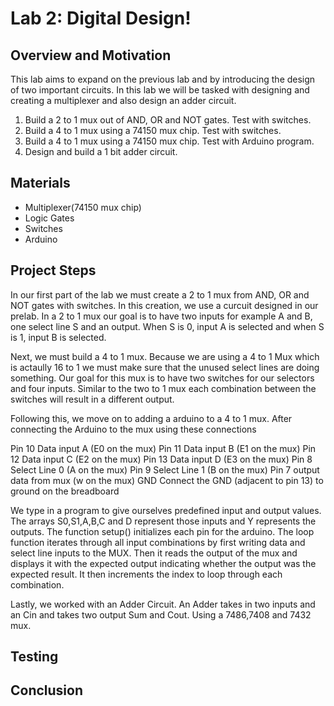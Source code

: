 # Lab 2: Digital Design!


## Overview and Motivation
This lab aims to expand on the previous lab and by introducing the design of two important circuits. In this lab we will be tasked with designing and creating a multiplexer and also design an adder circuit.


1. Build a 2 to 1 mux out of AND, OR and NOT gates. Test with switches.
2. Build a 4 to 1 mux using a 74150 mux chip. Test with switches.
3. Build a 4 to 1 mux using a 74150 mux chip. Test with Arduino program.
4. Design and build a 1 bit adder circuit.

## Materials
- Multiplexer(74150 mux chip)
- Logic Gates
- Switches
- Arduino
## Project Steps
In our first part of the lab we must create a 2 to 1 mux from AND, OR and NOT gates with switches. In this creation, we use a curcuit designed in our prelab. In a 2 to 1 mux our goal is to have two inputs for example A and B, one select line S and an output. When S is 0, input A is selected and when S is 1, input B is selected. 



Next, we must build a 4 to 1 mux. Because we are using a 4 to 1 Mux which is actaully 16 to 1 we must make sure that the unused select lines are doing something. Our goal for this mux is to have two switches for our selectors and four inputs. Similar to the two to 1 mux each combination between the switches will result in a different output.


Following this, we move on to adding a arduino to a 4 to 1 mux. After connecting the Arduino to the mux using these connections 

Pin 10 Data input A (E0 on the mux)
Pin 11 Data input B (E1 on the mux)
Pin 12 Data input C (E2 on the mux)
Pin 13 Data input D (E3 on the mux)
Pin 8 Select Line 0 (A on the mux)
Pin 9 Select Line 1 (B on the mux)
Pin 7 output data from mux (w on the mux)
GND Connect the GND (adjacent to pin 13) to ground on the breadboard


We type in a program to give ourselves predefined input and output values. The arrays S0,S1,A,B,C and D represent those inputs and Y represents the outputs. The function setup()
initializes each pin for the arduino. The loop function iterates through all input combinations by first writing data and select line inputs to the MUX. Then it reads the output of the mux and displays it with the expected output indicating whether the output was the expected result. It then increments the index to loop through each combination.


Lastly, we worked with an Adder Circuit. An Adder takes in two inputs and an Cin and takes two output Sum and Cout. Using a 7486,7408 and 7432 mux.

## Testing

## Conclusion





